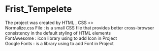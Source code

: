 # Frist_Tempelete

The project was created by HTML , CSS <> <br>
Normalize.css File : is a small CSS file that provides better cross-browser consistency in the default styling of HTML elements <br>
FontAwesome : icon library using to add Icon in Project <br>
Google Fonts :  is a library using to add Font in Project 
